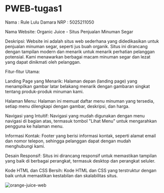 # PWEB-tugas1
Nama : Rule Lulu Damara
NRP : 5025211050

Nama Website: Organic Juice - Situs Penjualan Minuman Segar

Deskripsi:
Website ini adalah situs web sederhana yang didedikasikan untuk penjualan minuman segar, seperti jus buah organik. Situs ini dirancang dengan tampilan modern dan menarik untuk menarik perhatian pelanggan potensial. Kami menawarkan berbagai macam minuman segar dan lezat yang dapat dinikmati oleh pelanggan.

Fitur-fitur Utama:

Landing Page yang Menarik: Halaman depan (landing page) yang menampilkan gambar latar belakang menarik dengan gambaran singkat tentang produk-produk minuman kami.

Halaman Menu: Halaman ini memuat daftar menu minuman yang tersedia, setiap menu dilengkapi dengan gambar, deskripsi, dan harga.

Navigasi yang Intuitif: Navigasi yang mudah digunakan dengan menu navigasi di bagian atas, termasuk tombol "Lihat Menu" untuk mengarahkan pengguna ke halaman menu.

Informasi Kontak: Footer yang berisi informasi kontak, seperti alamat email dan nomor telepon, sehingga pelanggan dapat dengan mudah menghubungi kami.

Desain Responsif: Situs ini dirancang responsif untuk memastikan tampilan yang baik di berbagai perangkat, termasuk desktop dan perangkat seluler.

Kode HTML dan CSS Bersih: Kode HTML dan CSS yang terstruktur dengan baik untuk memastikan kestabilan dan skalabilitas situs.

![orange-juice-web](https://github.com/RuleLuluDamara/PWEB-tugas1/assets/105763198/fa386529-0679-429f-8e14-cfaf00907aa3)
